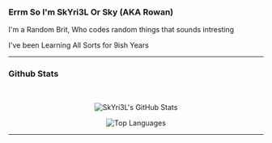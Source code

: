 ### Errm So I'm SkYri3L Or Sky (AKA Rowan)
<p>
  I'm a Random Brit, Who codes random things that sounds intresting
  
  I've been Learning All Sorts for 9ish Years 
</p>

---
### Github Stats
<br />
<p align="center">
  <img alt="SkYri3L's GitHub Stats" src="https://github-readme-stats.vercel.app/api?username=SkYri3L&theme=midnight-purple&show_icons=true&hide_border=false&count_private=true" />
</p>

<p align="center">
  <img alt="Top Languages" src="https://github-readme-stats.vercel.app/api/top-langs/?username=SkYri3L&theme=midnight-purple&show_icons=true&hide_border=false&layout=compact" />
</p>

---

